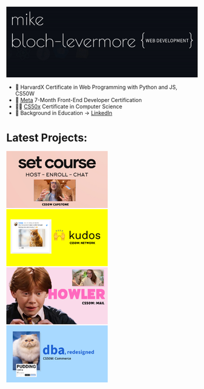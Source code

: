 ![Hi There](https://github.com/mikeblochlevermore/mikeblochlevermore/blob/main/header.gif?raw=true)

- 🙌 HarvardX Certificate in Web Programming with Python and JS, CS50W
- 👤 [Meta](https://www.coursera.org/account/accomplishments/professional-cert/S3K38T4NGY75) 7-Month Front-End Developer Certification
- 🧑‍💻 [CS50x](https://certificates.cs50.io/16434f73-af35-473e-91ba-ce92a311aee9.pdf?size=letter) Certificate in Computer Science
- 🙋 Background in Education -> [LinkedIn](https://www.linkedin.com/in/mike-bloch-levermore/)

# Latest Projects:

<div>
  <a href="https://github.com/mikeblochlevermore/setcourse" target="_blank">
    <img src="https://github.com/mikeblochlevermore/setcourse/blob/master/setcourse/static/setcourse/youtube_alt.png?raw=true" height="150px">
  </a>
    <a href="https://github.com/mikeblochlevermore/kudos" target="_blank">
    <img src="https://github.com/mikeblochlevermore/kudos/blob/master/network/static/network/banner.png?raw=true" height="150px">
  </a>
  <a href="https://github.com/mikeblochlevermore/howler" target="_blank">
    <img src="https://github.com/mikeblochlevermore/howler/blob/master/mail/static/mail/howler_cover.png?raw=true" height="150px">
  </a>
  <a href="https://github.com/mikeblochlevermore/auction" target="_blank">
    <img src="https://github.com/mikeblochlevermore/auction/blob/master/auctions/static/auctions/dba_cover.png?raw=true" height="150px">
  </a>
</div>  
